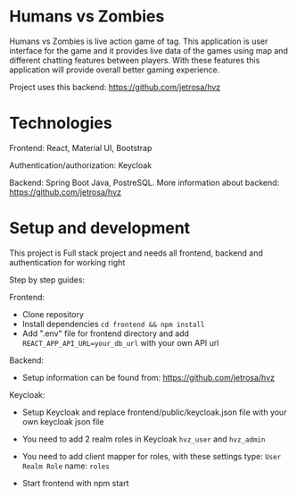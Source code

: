 # Humans vs Zombies

Humans vs Zombies is live action game of tag. This application is user interface for the game and it provides live data of the
games using map and different chatting features between players. With these features this application will provide overall better gaming experience.

Project uses this backend: https://github.com/jetrosa/hvz

# Technologies

Frontend: React, Material UI, Bootstrap

Authentication/authorization: Keycloak

Backend: Spring Boot Java, PostreSQL. More information about backend: https://github.com/jetrosa/hvz

# Setup and development

This project is Full stack project and needs all frontend, backend and authentication for working right

Step by step guides:

Frontend:

- Clone repository
- Install dependencies ```cd frontend && npm install ```
- Add ".env" file for frontend directory and add ```REACT_APP_API_URL=your_db_url``` with your own API url

Backend:

- Setup information can be found from: https://github.com/jetrosa/hvz

Keycloak:
- Setup Keycloak and replace frontend/public/keycloak.json file with your own keycloak json file
- You need to add 2 realm roles in Keycloak ```hvz_user``` and ```hvz_admin```
- You need to add client mapper for roles, with these settings type: ```User Realm Role``` name: ```roles``` 

- Start frontend with npm start
